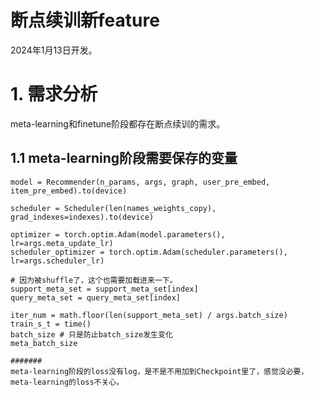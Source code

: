 # 断点续训新feature

2024年1月13日开发。

# 1. 需求分析

meta-learning和finetune阶段都存在断点续训的需求。

## 1.1 meta-learning阶段需要保存的变量


    model = Recommender(n_params, args, graph, user_pre_embed, item_pre_embed).to(device)

    scheduler = Scheduler(len(names_weights_copy), grad_indexes=indexes).to(device)

    optimizer = torch.optim.Adam(model.parameters(), lr=args.meta_update_lr)
    scheduler_optimizer = torch.optim.Adam(scheduler.parameters(), lr=args.scheduler_lr)
    
    # 因为被shuffle了，这个也需要加载进来一下。
    support_meta_set = support_meta_set[index]
    query_meta_set = query_meta_set[index]

    iter_num = math.floor(len(support_meta_set) / args.batch_size)
    train_s_t = time()
    batch_size # 只是防止batch_size发生变化
    meta_batch_size 

    #######
    meta-learning阶段的loss没有log，是不是不用加到Checkpoint里了，感觉没必要，meta-learning的loss不关心。
